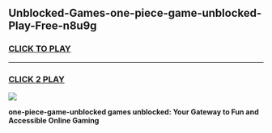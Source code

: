 
## Unblocked-Games-one-piece-game-unblocked-Play-Free-n8u9g
<h3>
<a href="https://premium76.site?title=one-piece-game-unblocked&ref=12A">CLICK TO PLAY</a></h3>
<hr>

<h3>
<a href="https://premium76.site?title=one-piece-game-unblocked&ref=12A">CLICK 2 PLAY</a>
  
</h3>

<a href="https://premium76.site?title=one-piece-game-unblocked&ref=12A"><img src="https://clearcache.store/games.png"></a>


**one-piece-game-unblocked games unblocked: Your Gateway to Fun and Accessible Online Gaming**
